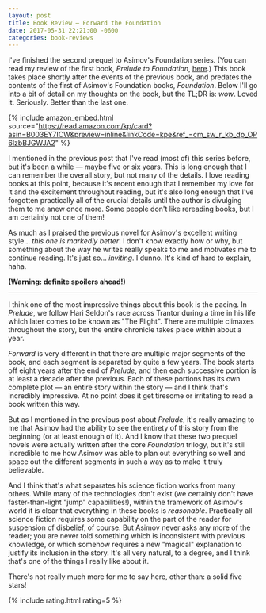 ```yaml
---
layout: post
title: Book Review — Forward the Foundation
date: 2017-05-31 22:21:00 -0600
categories: book-reviews
---
```


I've finished the second prequel to Asimov's Foundation series. (You can read my review of the first book, *Prelude to
Foundation*, [here](/blog/2017/05/15/prelude-to-foundation).) This book takes place shortly after the events of the
previous book, and predates the contents of the first of Asimov's Foundation books, *Foundation*. Below I'll go into a
bit of detail on my thoughts on the book, but the TL;DR is: *wow*. Loved it. Seriously. Better than the last one.

{% include amazon_embed.html source="https://read.amazon.com/kp/card?asin=B003EY7ICW&preview=inline&linkCode=kpe&ref_=cm_sw_r_kb_dp_OP6lzbBJGWJA2" %}

I mentioned in the previous post that I've read (most of) this series before, but it's been a while — maybe five or six
years. This is long enough that I can remember the overall story, but not many of the details. I love reading books at
this point, because it's recent enough that I remember my love for it and the excitement throughout reading, but it's
also long enough that I've forgotten practically all of the crucial details until the author is divulging them to me
anew once more. Some people don't like rereading books, but I am certainly not one of them!

As much as I praised the previous novel for Asimov's excellent writing style... *this one is markedly better*. I don't
know exactly how or why, but something about the way he writes really speaks to me and motivates me to continue reading.
It's just so... *inviting*. I dunno. It's kind of hard to explain, haha.

**(Warning: definite spoilers ahead!)**

***

I think one of the most impressive things about this book is the pacing. In *Prelude*, we follow Hari Seldon's race
across Trantor during a time in his life which later comes to be known as "The Flight". There are multiple climaxes
throughout the story, but the entire chronicle takes place within about a year.

*Forward* is very different in that there are multiple major segments of the book, and each segment is separated by
quite a few years. The book starts off eight years after the end of *Prelude*, and then each successive portion is
at least a decade after the previous. Each of these portions has its own complete plot — an entire story within the
story — and I think that's incredibly impressive. At no point does it get tiresome or irritating to read a book written
this way.

But as I mentioned in the previous post about *Prelude*, it's really amazing to me that Asimov had the ability to see
the entirety of this story from the beginning (or at least enough of it). And I know that these two prequel novels were
actually written after the core *Foundation* trilogy, but it's still incredible to me how Asimov was able to plan out
everything so well and space out the different segments in such a way as to make it truly believable.

And I think that's what separates his science fiction works from many others. While many of the technologies don't exist
(we certainly don't have faster-than-light "jump" capabilities!), within the framework of Asimov's world it is clear
that everything in these books is *reasonable*. Practically all science fiction requires some capability on the part of
the reader for suspension of disbelief, of course. But Asimov never asks any more of the reader; you are never told
something which is inconsistent with previous knowledge, or which somehow requires a new "magical" explanation to
justify its inclusion in the story. It's all very natural, to a degree, and I think that's one of the things I really
like about it.

There's not really much more for me to say here, other than: a solid five stars!

{% include rating.html rating=5 %}
